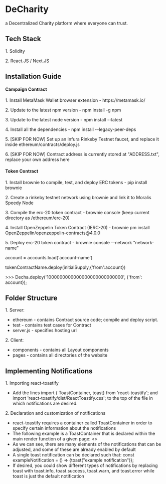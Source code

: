 <h1>DeCharity</h1>
<p>a Decentralized Charity platform where everyone can trust.<p>

<h2>Tech Stack</h2>
<p>1. Solidity</p>
<p>2. React.JS / Next.JS</p>

<h2>Installation Guide</h2>
<h4>Campaign Contract</h4>
<p>1. Install MetaMask Wallet browser extension - https://metamask.io/</p>
<p>2. Update to the latest npm version - npm install -g npm</p>
<p>3. Update to the latest node version - npm install --latest</p>
<p>4. Install all the dependencies - npm install --legacy-peer-deps</p>
<p>5. [SKIP FOR NOW] Set up an Infura Rinkeby Testnet faucet, and replace it inside ethereum/contracts/deploy.js</p>
<p>6. [SKIP FOR NOW] Contract address is currently stored at "ADDRESS.txt", replace your own address here</p>

<h4>Token Contract</h4>
<p>1. Install brownie to compile, test, and deploy ERC tokens - pip install brownie</p>
<p>2. Create a rinkeby testnet network using brownie and link it to Moralis Speedy Node</p>
<p>3. Compile the erc-20 token contract - brownie console (keep current directory as /ethereum/erc-20) </p>
<p>4. Install OpenZeppelin Token Contract (IERC-20) - brownie pm install OpenZeppelin/openzeppelin-contracts@4.0.0
<p>5. Deploy erc-20 token contract - brownie console --network "network-name"</p>
<p>                                  account = accounts.load('account-name')</p>
<p>                                  tokenContractName.deploy(initialSupply,{'from':account})</p>
<p>                                  >>> Decha.deploy('1000000000000000000000000000', {'from': account});

<h2>Folder Structure</h2>
<p>1. Server:</p>
<ul>
  <li>ethereum - contains Contract source code; compile and deploy script.</li>
  <li>test - contains test cases for Contract</li>
  <li>server.js - specifies hosting url</li>
</ul>

<p>2. Client:</p>
<ul>
  <li>components - contains all Layout components</li>
  <li>pages - contains all directories of the website</li>
</ul>

<h2>Implementing Notifications</h2>
<p>1. Importing react-toastify</p>
<ul>
  <li>Add the lines import { ToastContainer, toast} from 'react-toastify'; and import 'react-toastify/dist/ReactToastify.css'; to the top of the file in which notifications are desired.</li>
</ul>

<p>2. Declaration and customization of notifications</p>
<ul>
  <li>react-toastify requires a container called ToastContainer in order to specify certain information about the notifications</li>
  <li>The following example is a ToastContainer that is declared within the main render function of a given page:
      <>
        <ToastContainer
        position="top-right"
        autoClose={5000}
        hideProgressBar={false}
        newestOnTop={false}
        closeOnClick
        rtl={false}
        pauseOnFocusLoss
        draggable
        pauseOnHover
        />
      </>
  </li>
  <li>As we can see, there are many elements of the notifications that can be adjusted, and some of these are already enabled by default</li>
  <li>A single toast notification can be declared such that: const exampleNotification = () => {toast("example notification")};</li>
  <li>If desired, you could show different types of notifications by replacing toast with toast.info, toast.success, toast.warn, and toast.error while toast is just the default notification</li>
</ul>

